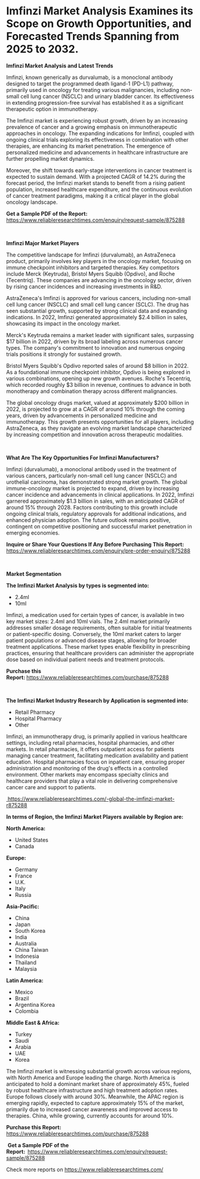 <p><h1>Imfinzi Market Analysis Examines its Scope on Growth Opportunities, and Forecasted Trends Spanning from 2025 to 2032.</h1></p><p><strong>Imfinzi Market Analysis and Latest Trends</strong></p>
<p><p>Imfinzi, known generically as durvalumab, is a monoclonal antibody designed to target the programmed death ligand-1 (PD-L1) pathway, primarily used in oncology for treating various malignancies, including non-small cell lung cancer (NSCLC) and urinary bladder cancer. Its effectiveness in extending progression-free survival has established it as a significant therapeutic option in immunotherapy.</p><p>The Imfinzi market is experiencing robust growth, driven by an increasing prevalence of cancer and a growing emphasis on immunotherapeutic approaches in oncology. The expanding indications for Imfinzi, coupled with ongoing clinical trials exploring its effectiveness in combination with other therapies, are enhancing its market penetration. The emergence of personalized medicine and advancements in healthcare infrastructure are further propelling market dynamics.</p><p>Moreover, the shift towards early-stage interventions in cancer treatment is expected to sustain demand. With a projected CAGR of 14.2% during the forecast period, the Imfinzi market stands to benefit from a rising patient population, increased healthcare expenditure, and the continuous evolution of cancer treatment paradigms, making it a critical player in the global oncology landscape.</p></p>
<p><strong>Get a Sample PDF of the Report:&nbsp;</strong> <a href="https://www.reliableresearchtimes.com/enquiry/request-sample/875288?utm_campaign=3313&utm_medium=2&utm_source=Github&utm_content=ia&utm_term=30032025&utm_id=imfinzi">https://www.reliableresearchtimes.com/enquiry/request-sample/875288</a></p>
<p>&nbsp;</p>
<p><strong>Imfinzi Major Market Players</strong></p>
<p><p>The competitive landscape for Imfinzi (durvalumab), an AstraZeneca product, primarily involves key players in the oncology market, focusing on immune checkpoint inhibitors and targeted therapies. Key competitors include Merck (Keytruda), Bristol Myers Squibb (Opdivo), and Roche (Tecentriq). These companies are advancing in the oncology sector, driven by rising cancer incidences and increasing investments in R&D.</p><p>AstraZeneca's Imfinzi is approved for various cancers, including non-small cell lung cancer (NSCLC) and small cell lung cancer (SCLC). The drug has seen substantial growth, supported by strong clinical data and expanding indications. In 2022, Imfinzi generated approximately $2.4 billion in sales, showcasing its impact in the oncology market.</p><p>Merck's Keytruda remains a market leader with significant sales, surpassing $17 billion in 2022, driven by its broad labeling across numerous cancer types. The company's commitment to innovation and numerous ongoing trials positions it strongly for sustained growth.</p><p>Bristol Myers Squibb's Opdivo reported sales of around $8 billion in 2022. As a foundational immune checkpoint inhibitor, Opdivo is being explored in various combinations, opening up new growth avenues. Roche's Tecentriq, which recorded roughly $3 billion in revenue, continues to advance in both monotherapy and combination therapy across different malignancies.</p><p>The global oncology drugs market, valued at approximately $200 billion in 2022, is projected to grow at a CAGR of around 10% through the coming years, driven by advancements in personalized medicine and immunotherapy. This growth presents opportunities for all players, including AstraZeneca, as they navigate an evolving market landscape characterized by increasing competition and innovation across therapeutic modalities.</p></p>
<p>&nbsp;</p>
<p><strong>What Are The Key Opportunities For Imfinzi Manufacturers?</strong></p>
<p><p>Imfinzi (durvalumab), a monoclonal antibody used in the treatment of various cancers, particularly non-small cell lung cancer (NSCLC) and urothelial carcinoma, has demonstrated strong market growth. The global immune-oncology market is projected to expand, driven by increasing cancer incidence and advancements in clinical applications. In 2022, Imfinzi garnered approximately $1.3 billion in sales, with an anticipated CAGR of around 15% through 2028. Factors contributing to this growth include ongoing clinical trials, regulatory approvals for additional indications, and enhanced physician adoption. The future outlook remains positive, contingent on competitive positioning and successful market penetration in emerging economies.</p></p>
<p><strong>Inquire or Share Your Questions If Any Before Purchasing This Report:</strong> <a href="https://www.reliableresearchtimes.com/enquiry/pre-order-enquiry/875288?utm_campaign=3313&utm_medium=2&utm_source=Github&utm_content=ia&utm_term=30032025&utm_id=imfinzi">https://www.reliableresearchtimes.com/enquiry/pre-order-enquiry/875288</a></p>
<p>&nbsp;</p>
<p><strong>Market Segmentation</strong></p>
<p><strong>The Imfinzi Market Analysis by types is segmented into:</strong></p>
<p><ul><li>2.4ml</li><li>10ml</li></ul></p>
<p><p>Imfinzi, a medication used for certain types of cancer, is available in two key market sizes: 2.4ml and 10ml vials. The 2.4ml market primarily addresses smaller dosage requirements, often suitable for initial treatments or patient-specific dosing. Conversely, the 10ml market caters to larger patient populations or advanced disease stages, allowing for broader treatment applications. These market types enable flexibility in prescribing practices, ensuring that healthcare providers can administer the appropriate dose based on individual patient needs and treatment protocols.</p></p>
<p><strong>Purchase this Report:&nbsp;</strong><a href="https://www.reliableresearchtimes.com/purchase/875288?utm_campaign=3313&utm_medium=2&utm_source=Github&utm_content=ia&utm_term=30032025&utm_id=imfinzi">https://www.reliableresearchtimes.com/purchase/875288</a></p>
<p>&nbsp;</p>
<p><strong>The Imfinzi Market Industry Research by Application is segmented into:</strong></p>
<p><ul><li>Retail Pharmacy</li><li>Hospital Pharmacy</li><li>Other</li></ul></p>
<p><p>Imfinzi, an immunotherapy drug, is primarily applied in various healthcare settings, including retail pharmacies, hospital pharmacies, and other markets. In retail pharmacies, it offers outpatient access for patients managing cancer treatment, facilitating medication availability and patient education. Hospital pharmacies focus on inpatient care, ensuring proper administration and monitoring of the drug's effects in a controlled environment. Other markets may encompass specialty clinics and healthcare providers that play a vital role in delivering comprehensive cancer care and support to patients.</p></p>
<p><a href="https://www.reliableresearchtimes.com/-global-the-imfinzi-market-r875288?utm_campaign=3313&utm_medium=2&utm_source=Github&utm_content=ia&utm_term=30032025&utm_id=imfinzi">&nbsp;https://www.reliableresearchtimes.com/-global-the-imfinzi-market-r875288</a></p>
<p><strong>In terms of Region, the Imfinzi Market Players available by Region are:</strong></p>
<p>
    <p> <strong> North America: </strong>
        <ul>
            <li>United States</li>
            <li>Canada</li>
        </ul>
        </p> 
    <p> <strong> Europe: </strong>
        <ul>
            <li>Germany</li>
            <li>France</li>
            <li>U.K.</li>
            <li>Italy</li>
            <li>Russia</li>
        </ul>
        </p> 
    <p> <strong> Asia-Pacific: </strong>
        <ul>
            <li>China</li>
            <li>Japan</li>
            <li>South Korea</li>
            <li>India</li>
            <li>Australia</li>
            <li>China Taiwan</li>
            <li>Indonesia</li>
            <li>Thailand</li>
            <li>Malaysia</li>
        </ul>
        </p> 
    <p> <strong> Latin America: </strong>
        <ul>
            <li>Mexico</li>
            <li>Brazil</li>
            <li>Argentina Korea</li>
            <li>Colombia</li>
        </ul>
        </p> 
    <p> <strong> Middle East & Africa: </strong>
        <ul>
            <li>Turkey</li>
            <li>Saudi</li>
            <li>Arabia</li>
            <li>UAE</li>
            <li>Korea</li>
        </ul>
    </p>
    </p>
<p><p>The Imfinzi market is witnessing substantial growth across various regions, with North America and Europe leading the charge. North America is anticipated to hold a dominant market share of approximately 45%, fueled by robust healthcare infrastructure and high treatment adoption rates. Europe follows closely with around 30%. Meanwhile, the APAC region is emerging rapidly, expected to capture approximately 15% of the market, primarily due to increased cancer awareness and improved access to therapies. China, while growing, currently accounts for around 10%.</p></p>
<p><strong>Purchase this Report: </strong><a href="https://www.reliableresearchtimes.com/purchase/875288?utm_campaign=3313&utm_medium=2&utm_source=Github&utm_content=ia&utm_term=30032025&utm_id=imfinzi">https://www.reliableresearchtimes.com/purchase/875288</a></p>
<p>&nbsp;<strong>Get a Sample PDF of the Report:&nbsp;&nbsp;</strong><a href="https://www.reliableresearchtimes.com/enquiry/request-sample/875288?utm_campaign=3313&utm_medium=2&utm_source=Github&utm_content=ia&utm_term=30032025&utm_id=imfinzi">https://www.reliableresearchtimes.com/enquiry/request-sample/875288</a></p>
<p><strong></strong></p>
<p>Check more reports on <a href="https://www.reliableresearchtimes.com/?utm_campaign=3313&utm_medium=2&utm_source=Github&utm_content=ia&utm_term=30032025&utm_id=imfinzi">https://www.reliableresearchtimes.com/</a></p>